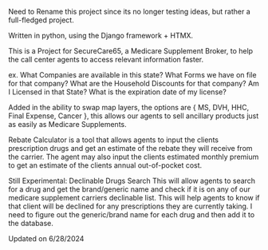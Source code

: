 Need to Rename this project since its no longer testing ideas,
but rather a full-fledged project.

Written in python, using the Django framework + HTMX. 

This is a Project for SecureCare65, a Medicare Supplement Broker, 
to help the call center agents to access relevant information faster.

ex. What Companies are available in this state? What Forms we have on file
for that company? What are the Household Discounts for that company? Am I 
Licensed in that State? What is the expiration date of my license?

Added in the ability to swap map layers, the options are { MS, DVH, HHC, Final Expense, Cancer },
this allows our agents to sell ancillary products just as easily as Medicare Supplements.

Rebate Calculator is a tool that allows agents to input the clients prescription drugs and get an estimate of the rebate
they will receive from the carrier. The agent may also input the clients estimated monthly premium to get an estimate of
the clients annual out-of-pocket cost.

Still Experimental: Declinable Drugs Search
This will allow agents to search for a drug and get the brand/generic name and check if it is on any of our medicare
supplement carriers declinable list. This will help agents to know if that client will be declined for any prescriptions
they are currently taking. I need to figure out the generic/brand name for each drug and then add it to the database.

Updated on 6/28/2024


